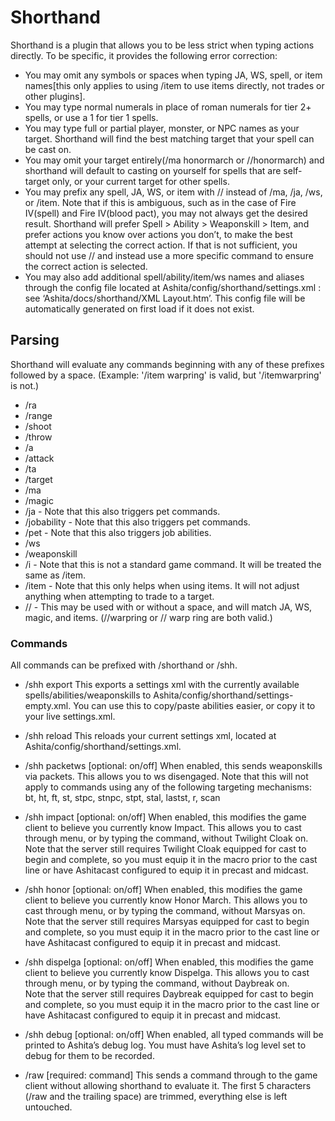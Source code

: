 # Shorthand
Shorthand is a plugin that allows you to be less strict when typing actions directly.  To be specific, it provides the following error correction:
* You may omit any symbols or spaces when typing JA, WS, spell, or item names[this only applies to using /item to use items directly, not trades or other plugins].
* You may type normal numerals in place of roman numerals for tier 2+ spells, or use a 1 for tier 1 spells.
* You may type full or partial player, monster, or NPC names as your target.  Shorthand will find the best matching target that your spell can be cast on.
* You may omit your target entirely(/ma honormarch or //honormarch) and shorthand will default to casting on yourself for spells that are self-target only, or your current target for other spells.
* You may prefix any spell, JA, WS, or item with // instead of /ma, /ja, /ws, or /item.  Note that if this is ambiguous, such as in the case of Fire IV(spell) and Fire IV(blood pact), you may not always get the desired result.  Shorthand will prefer Spell > Ability > Weaponskill > Item, and prefer actions you know over actions you don’t, to make the best attempt at selecting the correct action.  If that is not sufficient, you should not use // and instead use a more specific command to ensure the correct action is selected.
* You may also add additional spell/ability/item/ws names and aliases through the config file located at Ashita/config/shorthand/settings.xml : see ‘Ashita/docs/shorthand/XML Layout.htm’.  This config file will be automatically generated on first load if it does not exist.

## Parsing
Shorthand will evaluate any commands beginning with any of these prefixes followed by a space.  (Example: '/item warpring' is valid, but '/itemwarpring' is not.)
* /ra
* /range
* /shoot
* /throw
* /a
* /attack
* /ta
* /target
* /ma
* /magic
* /ja - Note that this also triggers pet commands.
* /jobability - Note that this also triggers pet commands.
* /pet - Note that this also triggers job abilities.
* /ws
* /weaponskill
* /i - Note that this is not a standard game command.  It will be treated the same as /item.
* /item - Note that this only helps when using items.  It will not adjust anything when attempting to trade to a target.
* // - This may be used with or without a space, and will match JA, WS, magic, and items.  (//warpring or // warp ring are both valid.)

### Commands
All commands can be prefixed with /shorthand or /shh.

* /shh export
This exports a settings xml with the currently available spells/abilities/weaponskills to Ashita/config/shorthand/settings-empty.xml.  You can use this to copy/paste abilities easier, or copy it to your live settings.xml.

* /shh reload
This reloads your current settings xml, located at Ashita/config/shorthand/settings.xml.

* /shh packetws [optional: on/off]
When enabled, this sends weaponskills via packets.  This allows you to ws disengaged.  Note that this will not apply to commands using any of the following targeting mechanisms:<br>
bt, ht, ft, st, stpc, stnpc, stpt, stal, lastst, r, scan

* /shh impact [optional: on/off]
When enabled, this modifies the game client to believe you currently know Impact.  This allows you to cast through menu, or by typing the command, without Twilight Cloak on.<br>
Note that the server still requires Twilight Cloak equipped for cast to begin and complete, so you must equip it in the macro prior to the cast line or have Ashitacast configured to equip it in precast and midcast.

* /shh honor [optional: on/off]
When enabled, this modifies the game client to believe you currently know Honor March.  This allows you to cast through menu, or by typing the command, without Marsyas on.<br>
Note that the server still requires Marsyas equipped for cast to begin and complete, so you must equip it in the macro prior to the cast line or have Ashitacast configured to equip it in precast and midcast.

* /shh dispelga [optional: on/off]
When enabled, this modifies the game client to believe you currently know Dispelga.  This allows you to cast through menu, or by typing the command, without Daybreak on.<br>
Note that the server still requires Daybreak equipped for cast to begin and complete, so you must equip it in the macro prior to the cast line or have Ashitacast configured to equip it in precast and midcast.

* /shh debug [optional: on/off]
When enabled, all typed commands will be printed to Ashita’s debug log.  You must have Ashita’s log level set to debug for them to be recorded.

* /raw [required: command]
This sends a command through to the game client without allowing shorthand to evaluate it.  The first 5 characters (/raw and the trailing space) are trimmed, everything else is left untouched.
